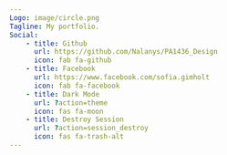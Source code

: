 ```yaml
---
Logo: image/circle.png
Tagline: My portfolio.
Social:
    - title: Github
      url: https://github.com/Nalanys/PA1436_Design
      icon: fab fa-github
    - title: Facebook
      url: https://www.facebook.com/sofia.gimholt
      icon: fab fa-facebook
    - title: Dark Mode
      url: ?action=theme
      icon: fas fa-moon
    - title: Destroy Session
      url: ?action=session_destroy
      icon: fas fa-trash-alt
---
```

